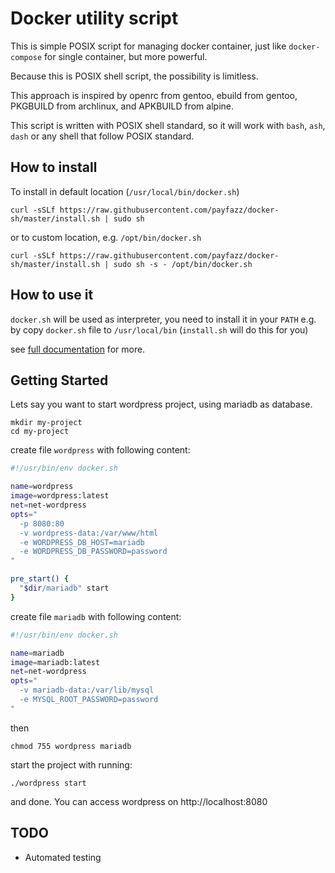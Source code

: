 # Docker utility script

This is simple POSIX script for managing docker container, just like `docker-compose` for single container, but more powerful.

Because this is POSIX shell script, the possibility is limitless.

This approach is inspired by openrc from gentoo, ebuild from gentoo, PKGBUILD from archlinux, and APKBUILD from alpine.

This script is written with POSIX shell standard, so it will work with `bash`, `ash`, `dash` or any shell that follow POSIX standard.

## How to install

To install in default location (`/usr/local/bin/docker.sh`)

    curl -sSLf https://raw.githubusercontent.com/payfazz/docker-sh/master/install.sh | sudo sh

or to custom location, e.g. `/opt/bin/docker.sh`

    curl -sSLf https://raw.githubusercontent.com/payfazz/docker-sh/master/install.sh | sudo sh -s - /opt/bin/docker.sh

## How to use it

`docker.sh` will be used as interpreter, you need to install it in your `PATH` e.g. by copy `docker.sh` file to `/usr/local/bin` (`install.sh` will do this for you)

see [full documentation](./DOCS.md) for more.

## Getting Started

Lets say you want to start wordpress project, using mariadb as database.

    mkdir my-project
    cd my-project

create file `wordpress` with following content:
```sh
#!/usr/bin/env docker.sh

name=wordpress
image=wordpress:latest
net=net-wordpress
opts="
  -p 8080:80
  -v wordpress-data:/var/www/html
  -e WORDPRESS_DB_HOST=mariadb
  -e WORDPRESS_DB_PASSWORD=password
"

pre_start() {
  "$dir/mariadb" start
}
```

create file `mariadb` with following content:
```sh
#!/usr/bin/env docker.sh

name=mariadb
image=mariadb:latest
net=net-wordpress
opts="
  -v mariadb-data:/var/lib/mysql
  -e MYSQL_ROOT_PASSWORD=password
"
```

then

    chmod 755 wordpress mariadb

start the project with running:

    ./wordpress start

and done. You can access wordpress on http://localhost:8080

## TODO

- Automated testing
